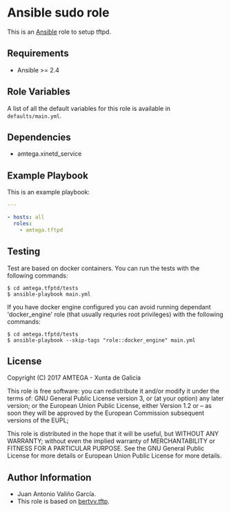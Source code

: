 # Ansible sudo role

This is an [Ansible](http://www.ansible.com) role to setup tftpd.

## Requirements

- Ansible >= 2.4

## Role Variables

A list of all the default variables for this role is available in `defaults/main.yml`.

## Dependencies

- amtega.xinetd_service

## Example Playbook

This is an example playbook:

```yaml
---

- hosts: all
  roles:
    - amtega.tftpd
```

## Testing

Test are based on docker containers. You can run the tests with the following commands:

```shell
$ cd amtega.tfptd/tests
$ ansible-playbook main.yml
```

If you have docker engine configured you can avoid running dependant 'docker_engine' role (that usually requries root privileges) with the following commands:

```shell
$ cd amtega.tfptd/tests
$ ansible-playbook --skip-tags "role::docker_engine" main.yml
```

## License

Copyright (C) 2017 AMTEGA - Xunta de Galicia

This role is free software: you can redistribute it and/or modify
it under the terms of:
GNU General Public License version 3, or (at your option) any later version;
or the European Union Public License, either Version 1.2 or – as soon
they will be approved by the European Commission ­subsequent versions of
the EUPL;

This role is distributed in the hope that it will be useful,
but WITHOUT ANY WARRANTY; without even the implied warranty of
MERCHANTABILITY or FITNESS FOR A PARTICULAR PURPOSE.  See the
GNU General Public License for more details or European Union Public License for more details.

## Author Information

- Juan Antonio Valiño García.
- This role is based on [bertvv.tftp](https://galaxy.ansible.com/bertvv/tftp).
